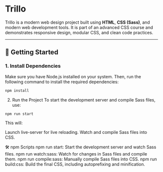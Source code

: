 # Trillo

Trillo is a modern web design project built using **HTML**, **CSS (Sass)**, and modern web development tools. It is part of an advanced CSS course and demonstrates responsive design, modular CSS, and clean code practices.

---

## 🚀 Getting Started

### 1. Install Dependencies

Make sure you have Node.js installed on your system. Then, run the following command to install the required dependencies:

```bash
npm install
```

2. Run the Project
   To start the development server and compile Sass files, use:

```bash
npm run start
```

This will:

Launch live-server for live reloading.
Watch and compile Sass files into CSS.

🛠️ npm Scripts
npm run start: Start the development server and watch Sass files.
npm run watch:sass: Watch for changes in Sass files and compile them.
npm run compile:sass: Manually compile Sass files into CSS.
npm run build:css: Build the final CSS, including autoprefixing and minification.
